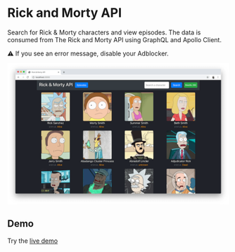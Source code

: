 # Rick and Morty API 

Search for Rick & Morty characters and view episodes. The data is consumed from The Rick and Morty API using GraphQL and Apollo Client.

⚠️ If you see an error message, disable your Adblocker.

![Screenshot](./preview.png)

## Demo
Try the [live demo](https://rick-and-morty-graphql.m4r28.now.sh)

